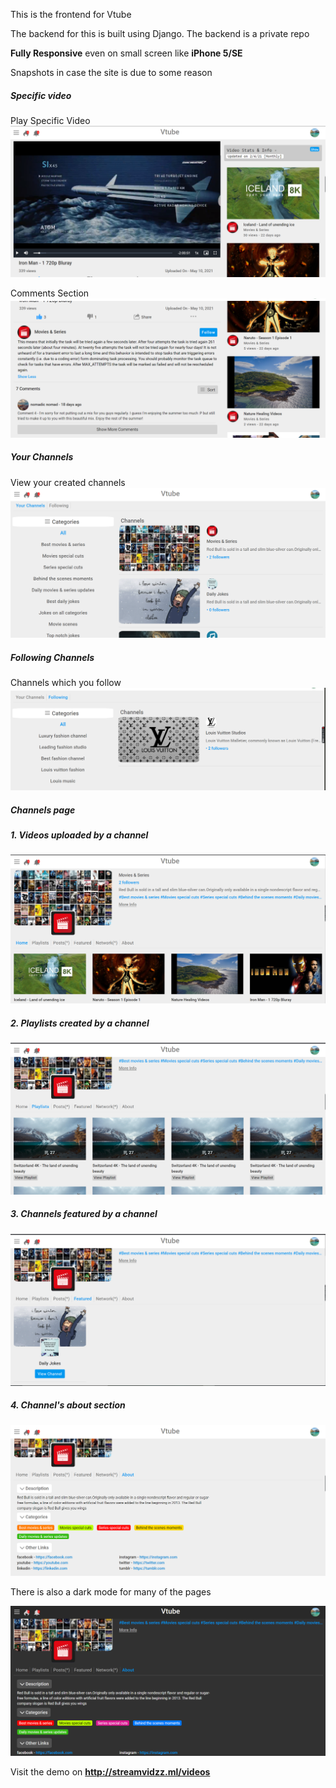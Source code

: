 <!-- Adding extra option in sorting comments which were cancelled-->
<!-- Adding extra option in sorting comments -->

This is the frontend for Vtube

The backend for this is built using Django. The backend is a private repo

**Fully Responsive** even on small screen like **iPhone 5/SE**

Snapshots in case the site is due to some reason

##### Specific video

Play Specific Video
![play specific video](Rimages/1.PNG)

Comments Section
![comments section](Rimages/2.PNG)

##### Your Channels

View your created channels
![View your created channels](Rimages/3.PNG)

##### Following Channels

Channels which you follow
![Channels which you follow](Rimages/4.PNG)

##### Channels page

##### 1. Videos uploaded by a channel

![Videos uploaded by a channel](Rimages/5.PNG)

##### 2. Playlists created by a channel

![Playlists created by a channel](Rimages/6.PNG)

##### 3. Channels featured by a channel

![Channels featured by a channel](Rimages/7.PNG)

##### 4. Channel's about section

![Channel's about section](Rimages/8.PNG)

There is also a dark mode for many of the pages

![Darkmode](Rimages/9.PNG)

Visit the demo on **<a href="http://streamvidzz.ml/videos" target="_black">http://streamvidzz.ml/videos</a>**

